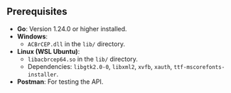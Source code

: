 
## Prerequisites
- **Go**: Version 1.24.0 or higher installed.
- **Windows**:
  - `ACBrCEP.dll` in the `lib/` directory.
- **Linux (WSL Ubuntu)**:
  - `libacbrcep64.so` in the `lib/` directory.
  - Dependencies: `libgtk2.0-0`, `libxml2`, `xvfb`, `xauth`, `ttf-mscorefonts-installer`.
- **Postman**: For testing the API.

